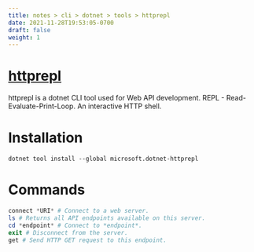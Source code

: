 ```yaml
---
title: notes > cli > dotnet > tools > httprepl
date: 2021-11-28T19:53:05-0700
draft: false
weight: 1
---
```

# [httprepl](https://aka.ms/http-repl-doc)
httprepl is a dotnet CLI tool used for Web API development.
REPL - Read-Evaluate-Print-Loop.
An interactive HTTP shell.

# Installation
`dotnet tool install --global microsoft.dotnet-httprepl`
# 
# Commands
```powershell
connect *URI* # Connect to a web server.
ls # Returns all API endpoints available on this server.
cd *endpoint* # Connect to *endpoint*.
exit # Disconnect from the server.
get # Send HTTP GET request to this endpoint.
```
